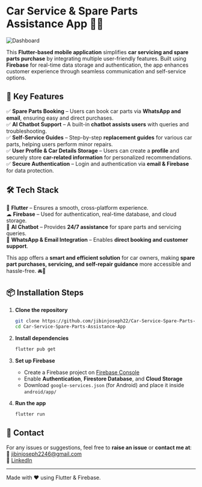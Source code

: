 # Car Service & Spare Parts Assistance App 🚗🔧

![Dashboard](https://github.com/user-attachments/assets/4cae2ff7-4b66-471b-ab04-faf787773d29)

This **Flutter-based mobile application** simplifies **car servicing and spare parts purchase** by integrating multiple user-friendly features. Built using **Firebase** for real-time data storage and authentication, the app enhances customer experience through seamless communication and self-service options.

## 🚀 Key Features

✅ **Spare Parts Booking** – Users can book car parts via **WhatsApp and email**, ensuring easy and direct purchases.  
✅ **AI Chatbot Support** – A built-in **chatbot assists users** with queries and troubleshooting.  
✅ **Self-Service Guides** – Step-by-step **replacement guides** for various car parts, helping users perform minor repairs.  
✅ **User Profile & Car Details Storage** – Users can create a **profile** and securely store **car-related information** for personalized recommendations.  
✅ **Secure Authentication** – Login and authentication via **email & Firebase** for data protection.  

## 🛠 Tech Stack

🚀 **Flutter** – Ensures a smooth, cross-platform experience.  
☁ **Firebase** – Used for authentication, real-time database, and cloud storage.  
🤖 **AI Chatbot** – Provides **24/7 assistance** for spare parts and servicing queries.  
📩 **WhatsApp & Email Integration** – Enables **direct booking and customer support**.  

This app offers a **smart and efficient solution** for car owners, making **spare part purchases, servicing, and self-repair guidance** more accessible and hassle-free. 🚘🔩

## 📦 Installation Steps

1. **Clone the repository**
   ```sh
   git clone https://github.com/jibinjoseph22/Car-Service-Spare-Parts-Assistance-App.git
   cd Car-Service-Spare-Parts-Assistance-App
   ```

2. **Install dependencies**
   ```sh
   flutter pub get
   ```

3. **Set up Firebase**
   - Create a Firebase project on [Firebase Console](https://console.firebase.google.com/)
   - Enable **Authentication**, **Firestore Database**, and **Cloud Storage**
   - Download `google-services.json` (for Android) and place it inside `android/app/`

4. **Run the app**
   ```sh
   flutter run
   ```

## 📩 Contact

For any issues or suggestions, feel free to **raise an issue** or **contact me at**:  
📧 jibinjoseph2246@gmail.com  
📂 [LinkedIn](www.linkedin.com/in/jibinjoseph2)  

---
Made with ❤️ using Flutter & Firebase.
